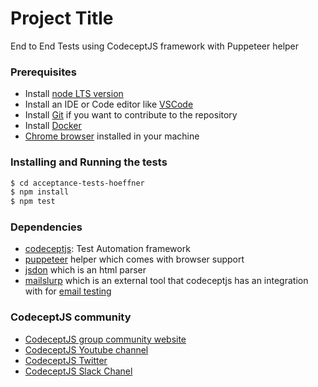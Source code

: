 # Project Title

End to End Tests using CodeceptJS framework with Puppeteer helper

### Prerequisites

- Install [node LTS version](https://nodejs.org/en/)
- Install an IDE or Code editor like [VSCode](https://code.visualstudio.com/download)
- Install [Git](https://git-scm.com/downloads) if you want to contribute to the repository
- Install [Docker](https://docs.docker.com/get-docker/)
- [Chrome browser](https://www.google.com/chrome/) installed in your machine

### Installing and Running the tests

```sh
$ cd acceptance-tests-hoeffner
$ npm install
$ npm test
```

### Dependencies

- [codeceptjs](https://codecept.io): Test Automation framework
- [puppeteer](https://codecept.io/helpers/Puppeteer/) helper which comes with browser support
- [jsdon](https://www.npmjs.com/package/jsdom) which is an html parser
- [mailslurp](https://app.mailslurp.com/) which is an external tool that codeceptjs has an integration with for [email testing](https://codecept.io/email/#email-testing)

### CodeceptJS community

- [CodeceptJS group community website](https://codecept.discourse.group/)
- [CodeceptJS Youtube channel](https://www.youtube.com/channel/UCEs4030bmtonyDhTHEXa_2g)
- [CodeceptJS Twitter](https://twitter.com/CodeceptJS)
- [CodeceptJS Slack Chanel](https://app.slack.com/client/T93EKCYHG/D011NAD17S6/thread/C94G8JXJB-1586530087.212800)
